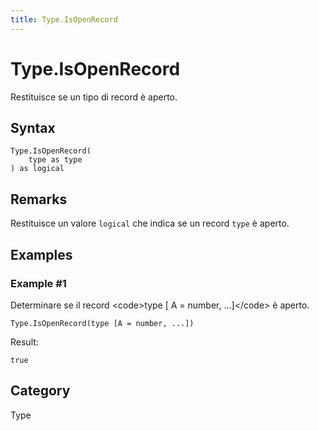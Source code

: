 ```yaml
---
title: Type.IsOpenRecord
---
```


# Type.IsOpenRecord


Restituisce se un tipo di record è aperto.


## Syntax

```powerquery
Type.IsOpenRecord(
    type as type
) as logical
```


## Remarks

Restituisce un valore <code>logical</code> che indica se un record <code>type</code> è aperto.


## Examples

### Example #1 
Determinare se il record &lt;code&gt;type [ A = number, ...]&lt;/code&gt; è aperto.
```powerquery
Type.IsOpenRecord(type [A = number, ...])
```

Result: 
```powerquery
true
```




## Category
Type
